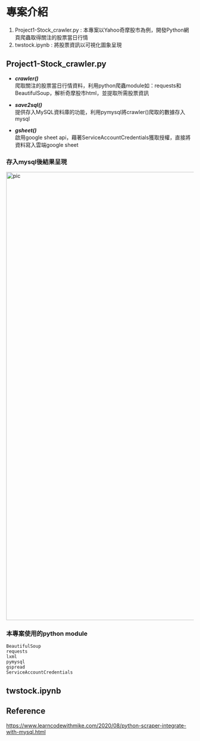 # 專案介紹
1. Project1-Stock_crawler.py : 本專案以Yahoo奇摩股市為例，開發Python網頁爬蟲取得關注的股票當日行情 
2. twstock.ipynb : 將股票資訊以可視化圖象呈現

## Project1-Stock_crawler.py
* ***crawler()***  
爬取關注的股票當日行情資料，利用python爬蟲module如：requests和BeautifulSoup，解析奇摩股市html，並提取所需股票資訊  

* ***save2sql()***  
提供存入MySQL資料庫的功能，利用pymysql將crawler()爬取的數據存入mysql  

* ***gsheet()***  
啟用google sheet api，藉著ServiceAccountCredentials獲取授權，直接將資料寫入雲端google sheet




### 存入mysql後結果呈現


<img width="1201" alt="pic" src="https://user-images.githubusercontent.com/51151276/166199986-e844a35d-94ec-4d28-9538-eeb98e1b5f84.png">




### 本專案使用的python module

`BeautifulSoup`   
`requests`    
`lxml`   
`pymysql`   
`gspread`   
`ServiceAccountCredentials`   

## twstock.ipynb


## Reference
https://www.learncodewithmike.com/2020/08/python-scraper-integrate-with-mysql.html
